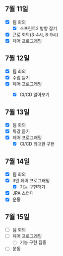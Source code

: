 ## 7월 11일

- [x] 팀 회의
  - [x] 스프린트2 방향 잡기
- [x] 근로 회의(3-4시, 8-9시)
- [x] 페어 프로그래밍

## 7월 12일

- [x] 팀 회의
- [x] 수업 듣기
- [x] 페어 프로그래밍
  - [x] CI/CD 알아보기


## 7월 13일

- [X] 팀 회의
- [X] 특강 듣기
- [X] 페어 프로그래밍
  - [x] CI/CD 최대한 구현

## 7월 14일

- [x] 팀 회의
- [x] 3인 페어 프로그래밍
  - [x] 기능 구현하기
- [x] JPA 스터디
- [x] 운동

## 7월 15일

- [ ] 팀 회의
- [ ] 페어 프로그래밍
  - [ ] 기능 구현 집중
- [ ] 운동

